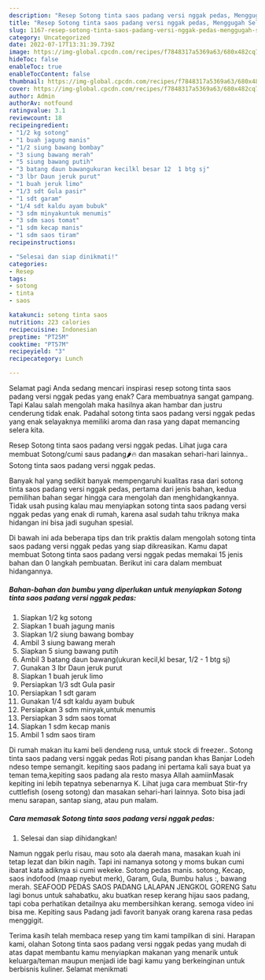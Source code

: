 ```yaml
---
description: "Resep Sotong tinta saos padang versi nggak pedas, Menggugah Selera"
title: "Resep Sotong tinta saos padang versi nggak pedas, Menggugah Selera"
slug: 1167-resep-sotong-tinta-saos-padang-versi-nggak-pedas-menggugah-selera
category: Uncategorized
date: 2022-07-17T13:31:39.739Z
image: https://img-global.cpcdn.com/recipes/f7848317a5369a63/680x482cq70/sotong-tinta-saos-padang-versi-nggak-pedas-foto-resep-utama.jpg
hideToc: false
enableToc: true
enableTocContent: false
thumbnail: https://img-global.cpcdn.com/recipes/f7848317a5369a63/680x482cq70/sotong-tinta-saos-padang-versi-nggak-pedas-foto-resep-utama.jpg
cover: https://img-global.cpcdn.com/recipes/f7848317a5369a63/680x482cq70/sotong-tinta-saos-padang-versi-nggak-pedas-foto-resep-utama.jpg
author: Admin
authorAv: notfound
ratingvalue: 3.1
reviewcount: 18
recipeingredient:
- "1/2 kg sotong"
- "1 buah jagung manis"
- "1/2 siung bawang bombay"
- "3 siung bawang merah"
- "5 siung bawang putih"
- "3 batang daun bawangukuran kecilkl besar 12  1 btg sj"
- "3 lbr Daun jeruk purut"
- "1 buah jeruk limo"
- "1/3 sdt Gula pasir"
- "1 sdt garam"
- "1/4 sdt kaldu ayam bubuk"
- "3 sdm minyakuntuk menumis"
- "3 sdm saos tomat"
- "1 sdm kecap manis"
- "1 sdm saos tiram"
recipeinstructions:

- "Selesai dan siap dinikmati!"
categories:
- Resep
tags:
- sotong
- tinta
- saos

katakunci: sotong tinta saos 
nutrition: 223 calories
recipecuisine: Indonesian
preptime: "PT25M"
cooktime: "PT57M"
recipeyield: "3"
recipecategory: Lunch

---
```



Selamat pagi Anda sedang mencari inspirasi resep sotong tinta saos padang versi nggak pedas yang enak? Cara membuatnya sangat gampang. Tapi Kalau salah mengolah maka hasilnya akan hambar dan justru cenderung tidak enak. Padahal sotong tinta saos padang versi nggak pedas yang enak selayaknya memiliki aroma dan rasa yang dapat memancing selera kita.


Resep Sotong tinta saos padang versi nggak pedas. Lihat juga cara membuat Sotong/cumi saus padang🌶️🔥 dan masakan sehari-hari lainnya.. Sotong tinta saos padang versi nggak pedas.

Banyak hal yang sedikit banyak mempengaruhi kualitas rasa dari sotong tinta saos padang versi nggak pedas, pertama dari jenis bahan, kedua pemilihan bahan segar hingga cara mengolah dan menghidangkannya. Tidak usah pusing kalau mau menyiapkan sotong tinta saos padang versi nggak pedas yang enak di rumah, karena asal sudah tahu triknya maka hidangan ini bisa jadi suguhan spesial.


Di bawah ini ada beberapa tips dan trik praktis dalam mengolah sotong tinta saos padang versi nggak pedas yang siap dikreasikan. Kamu dapat membuat Sotong tinta saos padang versi nggak pedas memakai 15 jenis bahan dan 0 langkah pembuatan. Berikut ini cara dalam membuat hidangannya.

<!--inarticleads1-->

##### Bahan-bahan dan bumbu yang diperlukan untuk menyiapkan Sotong tinta saos padang versi nggak pedas:

1. Siapkan 1/2 kg sotong
1. Siapkan 1 buah jagung manis
1. Siapkan 1/2 siung bawang bombay
1. Ambil 3 siung bawang merah
1. Siapkan 5 siung bawang putih
1. Ambil 3 batang daun bawang(ukuran kecil,kl besar, 1/2 - 1 btg sj)
1. Gunakan 3 lbr Daun jeruk purut
1. Siapkan 1 buah jeruk limo
1. Persiapkan 1/3 sdt Gula pasir
1. Persiapkan 1 sdt garam
1. Gunakan 1/4 sdt kaldu ayam bubuk
1. Persiapkan 3 sdm minyak,untuk menumis
1. Persiapkan 3 sdm saos tomat
1. Siapkan 1 sdm kecap manis
1. Ambil 1 sdm saos tiram


Di rumah makan itu kami beli dendeng rusa, untuk stock di freezer.. Sotong tinta saos padang versi nggak pedas Roti pisang pandan khas Banjar Lodeh ndeso tempe semangit. kepiting saos padang ini pertama kali saya buat ya teman tema,kepiting saos padang ala resto masya Allah aamiinMasak kepiting ini lebih tepatnya sebenarnya K. Lihat juga cara membuat Stir-fry cuttlefish (oseng sotong) dan masakan sehari-hari lainnya. Soto bisa jadi menu sarapan, santap siang, atau pun malam. 

<!--inarticleads2-->

##### Cara memasak Sotong tinta saos padang versi nggak pedas:


1. Selesai dan siap dihidangkan!

Namun nggak perlu risau, mau soto ala daerah mana, masakan kuah ini tetap lezat dan bikin nagih. Tapi ini namanya sotong y moms bukan cumi ibarat kata adiknya si cumi wekeke. Sotong pedas manis. sotong, Kecap, saos indofood (maap nyebut merk), Garam, Gula, Bumbu halus :, bawang merah. SEAFOOD PEDAS SAOS PADANG LALAPAN JENGKOL GORENG Satu lagi bonus untuk sahabatku, aku buatkan resep kerang hijau saos padang, tapi coba perhatikan detailnya aku membersihkan kerang. semoga video ini bisa me. Kepiting saus Padang jadi favorit banyak orang karena rasa pedas menggigit. 

Terima kasih telah membaca resep yang tim kami tampilkan di sini. Harapan kami, olahan Sotong tinta saos padang versi nggak pedas yang mudah di atas dapat membantu kamu menyiapkan makanan yang menarik untuk keluarga/teman maupun menjadi ide bagi kamu yang berkeinginan untuk berbisnis kuliner. Selamat menikmati
